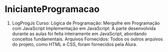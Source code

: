 # InicianteProgramacao
1. LogProgJs
Curso: Lógica de Programação: Mergulhe em Programação com JavaScript
Implementação em JavaScript: A parte desenvolvida durante as aulas foi feita inteiramente em JavaScript, abordando conceitos fundamentais.
Arquivos Fornecidos: Todos os outros arquivos do projeto, como HTML e CSS, foram fornecidos pela Alura.
